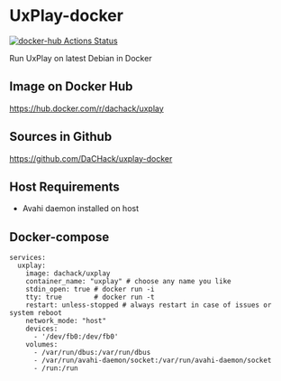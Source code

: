 # UxPlay-docker
[![docker-hub Actions Status](https://github.com/dachack/uxplay-docker/workflows/docker-hub/badge.svg)](https://github.com/dachack/uxplay-docker/actions)

Run UxPlay on latest Debian in Docker

## Image on Docker Hub
https://hub.docker.com/r/dachack/uxplay

## Sources in Github
https://github.com/DaCHack/uxplay-docker

## Host Requirements
- Avahi daemon installed on host

## Docker-compose
```
services:
  uxplay:
    image: dachack/uxplay
    container_name: "uxplay" # choose any name you like
    stdin_open: true # docker run -i
    tty: true        # docker run -t
    restart: unless-stopped # always restart in case of issues or system reboot
    network_mode: "host"
    devices:
      - '/dev/fb0:/dev/fb0'
    volumes:
      - /var/run/dbus:/var/run/dbus
      - /var/run/avahi-daemon/socket:/var/run/avahi-daemon/socket
      - /run:/run
```
